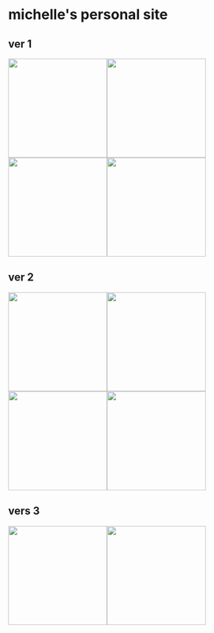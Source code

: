 # michelle's personal site

## ver 1
<img src="https://i.gyazo.com/154a7821fd696b225ab6829ff8da046c.png" width="200px" height="200px"><img src="https://i.gyazo.com/5d2dcab8688c9dddda263049f5930a40.png" width="200px" height="200px"><img src="https://i.gyazo.com/aff79a45306c26d8f4a6df3ea4ff49c3.png" width="200px" height="200px"><img src="https://i.gyazo.com/434aef81779e94637b8cbc4edab5cf8a.png" width="200px" height="200px">

## ver 2
<img src="https://i.gyazo.com/c31b2b4767b52c028a979b82d23945bc.png" width="200px" height="200px"><img src="https://i.gyazo.com/bbf4f3a8d65834c71e11fb1368bfb2ba.png" width="200px" height="200px"><img src="https://i.gyazo.com/d285a56e83a091753eba6cf416b2781f.png" width="200px" height="200px"><img src="https://i.gyazo.com/357c3e1507653b9189438d6296bedff4.png" width="200px" height="200px">

## vers 3 
<img src="https://i.gyazo.com/d259687cbddbe54a8936c078999ac353.png" width="200px" height="200px"><img src="https://i.gyazo.com/b455ee684448d90d6b81146deb23e381.png" width="200px" height="200px">

